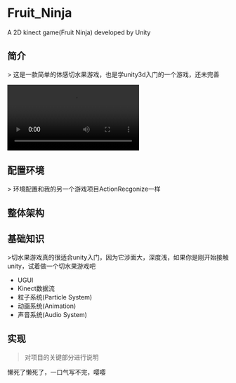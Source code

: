 # Fruit_Ninja
A 2D kinect game(Fruit Ninja) developed by Unity

<h2 id = "1">
简介 
</h2>
> 这是一款简单的体感切水果游戏，也是学unity3d入门的一个游戏，还未完善

![video](fruitNinja_video.mp4)

<h2 id = "2">
配置环境
</h2>
> 环境配置和我的另一个游戏项目ActionRecgonize一样

<h2 id = "3">
整体架构
</h2>

<h2 id = "4">
基础知识
</h2>
>切水果游戏真的很适合unity入门，因为它涉面大，深度浅，如果你是刚开始接触unity，试着做一个切水果游戏吧

* UGUI
* Kinect数据流
* 粒子系统(Particle System)
* 动画系统(Animation)
* 声音系统(Audio System)

<h2 id = "5">
实现
</h2>

> 对项目的关键部分进行说明

懒死了懒死了，一口气写不完，嘤嘤
